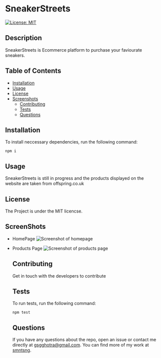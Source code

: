 # SneakerStreets
  [![License: MIT](https://img.shields.io/badge/License-MIT-yellow.svg)](https://opensource.org/licenses/MIT)

  ## Description
  SneakerStreets is Ecommerce platform to purchase your faviourate sneakers.

  ## Table of Contents

  - [Installation](#installation)
  - [Usage](#usage)
  - [License](#license)
  - [Screenshots](#screenshots)
    - [Contributing](#contributing)
    - [Tests](#tests)
    - [Questions](#questions)

  ## Installation
  To install neccessary dependencies, run the following command:

  ``` npm i ```

  ## Usage
  SneakerStreets is still in progress and the products displayed on the website are taken from offspring.co.uk

  ## License
  The Project is under the MIT licencse.

  ## ScreenShots
  - HomePage
![Screenshot of homepage](src/assets/images/screenshots/homepage.png)
- Products Page
![Screenshot of products page](src/assets/images/screenshots/productspage.png)
  ## Contributing
  Get in touch with the developers to contribute

  ## Tests
  To run tests, run the following command:

  ``` npm test ```

  ## Questions
  If you have any questions about the repo, open an issue or contact me directly at [gsgghotra@gmail.com](mailto:gsgghotra@gmail.com). You can find more of my work at [smntsng](https://github.com/smntsng).

